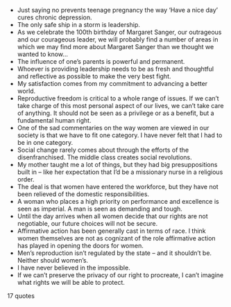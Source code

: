  - Just saying no prevents teenage pregnancy the way ‘Have a nice day’ cures chronic depression.
 - The only safe ship in a storm is leadership.
 - As we celebrate the 100th birthday of Margaret Sanger, our outrageous and our courageous leader, we will probably find a number of areas in which we may find more about Margaret Sanger than we thought we wanted to know...
 - The influence of one’s parents is powerful and permanent.
 - Whoever is providing leadership needs to be as fresh and thoughtful and reflective as possible to make the very best fight.
 - My satisfaction comes from my commitment to advancing a better world.
 - Reproductive freedom is critical to a whole range of issues. If we can’t take charge of this most personal aspect of our lives, we can’t take care of anything. It should not be seen as a privilege or as a benefit, but a fundamental human right.
 - One of the sad commentaries on the way women are viewed in our society is that we have to fit one category. I have never felt that I had to be in one category.
 - Social change rarely comes about through the efforts of the disenfranchised. The middle class creates social revolutions.
 - My mother taught me a lot of things, but they had big presuppositions built in – like her expectation that I’d be a missionary nurse in a religious order.
 - The deal is that women have entered the workforce, but they have not been relieved of the domestic responsibilities.
 - A woman who places a high priority on performance and excellence is seen as imperial. A man is seen as demanding and tough.
 - Until the day arrives when all women decide that our rights are not negotiable, our future choices will not be secure.
 - Affirmative action has been generally cast in terms of race. I think women themselves are not as cognizant of the role affirmative action has played in opening the doors for women.
 - Men’s reproduction isn’t regulated by the state – and it shouldn’t be. Neither should women’s.
 - I have never believed in the impossible.
 - If we can’t preserve the privacy of our right to procreate, I can’t imagine what rights we will be able to protect.

17 quotes